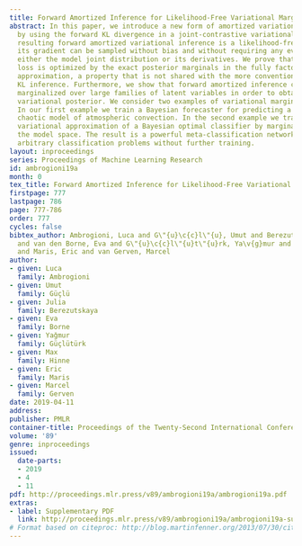 ```yaml
---
title: Forward Amortized Inference for Likelihood-Free Variational Marginalization
abstract: In this paper, we introduce a new form of amortized variational inference
  by using the forward KL divergence in a joint-contrastive variational loss. The
  resulting forward amortized variational inference is a likelihood-free method as
  its gradient can be sampled without bias and without requiring any evaluation of
  either the model joint distribution or its derivatives. We prove that our new variational
  loss is optimized by the exact posterior marginals in the fully factorized mean-field
  approximation, a property that is not shared with the more conventional reverse
  KL inference. Furthermore, we show that forward amortized inference can be easily
  marginalized over large families of latent variables in order to obtain a marginalized
  variational posterior. We consider two examples of variational marginalization.
  In our first example we train a Bayesian forecaster for predicting a simplified
  chaotic model of atmospheric convection. In the second example we train an amortized
  variational approximation of a Bayesian optimal classifier by marginalizing over
  the model space. The result is a powerful meta-classification network that can solve
  arbitrary classification problems without further training.
layout: inproceedings
series: Proceedings of Machine Learning Research
id: ambrogioni19a
month: 0
tex_title: Forward Amortized Inference for Likelihood-Free Variational Marginalization
firstpage: 777
lastpage: 786
page: 777-786
order: 777
cycles: false
bibtex_author: Ambrogioni, Luca and G\"{u}\c{c}l\"{u}, Umut and Berezutskaya, Julia
  and van den Borne, Eva and G\"{u}\c{c}l\"{u}t\"{u}rk, Ya\v{g}mur and Hinne, Max
  and Maris, Eric and van Gerven, Marcel
author:
- given: Luca
  family: Ambrogioni
- given: Umut
  family: Güçlü
- given: Julia
  family: Berezutskaya
- given: Eva
  family: Borne
- given: Yaǧmur
  family: Güçlütürk
- given: Max
  family: Hinne
- given: Eric
  family: Maris
- given: Marcel
  family: Gerven
date: 2019-04-11
address: 
publisher: PMLR
container-title: Proceedings of the Twenty-Second International Conference on Artificial Intelligence and Statistics
volume: '89'
genre: inproceedings
issued:
  date-parts:
  - 2019
  - 4
  - 11
pdf: http://proceedings.mlr.press/v89/ambrogioni19a/ambrogioni19a.pdf
extras:
- label: Supplementary PDF
  link: http://proceedings.mlr.press/v89/ambrogioni19a/ambrogioni19a-supp.pdf
# Format based on citeproc: http://blog.martinfenner.org/2013/07/30/citeproc-yaml-for-bibliographies/
---
```

